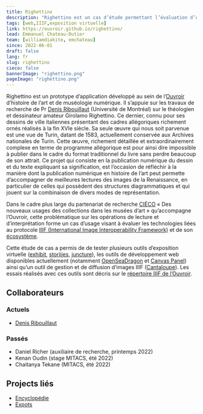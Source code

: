 ```yaml
---
title: Righettino
description: "Righettino est un cas d’étude permettant l’évaluation d’outils de visualisation d’images haute-résolution IIIF"
tags: [web,IIIF,exposition virtuelle]
link: https://ouvroir.github.io/righettino/
lead: Emmanuel Chateau-Dutier
team: [williamdiakite, emchateau] 
since: 2022-06-01
draft: false
lang: fr
slug: righettino
cieco: false
bannerImage: "righettino.png"
pageImage: "righettino.png"
---
```


<!-- project description -->
Righettino est un prototype d’application développé au sein de l’[Ouvroir](https://ouvroir.github.io/righettino/) d’histoire de l’art et de muséologie numérique. Il s’appuie sur les travaux de recherche de Pr [Denis Ribouillaut](https://histart.umontreal.ca/repertoire-departement/professeur/in/in19365/sg/Denis%20Ribouillault/) (Université de Montréal) sur le théologien et dessinateur amateur Girolamo Righettino. Ce dernier, connu pour ses dessins de ville italiennes présentant des cadres allégoriques richement ornés réalisés à la fin XVIe siècle. Sa seule œuvre qui nous soit parvenue est une vue de Turin, datant de 1583, actuellement conservée aux Archives nationales de Turin. Cette œuvre, richement détaillée et extraordinairement complexe en terme de programme allégorique est pour ainsi dire impossible à publier dans le cadre du format traditionnel du livre sans perdre beaucoup de son attrait. Ce projet qui consiste en la publication numérique du dessin et du texte <!--manuscrit rédigé par Righettino--> expliquant sa signification, est l’occasion de réfléchir à la manière dont la publication numérique en histoire de l’art peut permette d’accompagner de meilleures lectures des images de la Renaissance, en particulier de celles qui possèdent des structures diagrammatiques et qui jouent sur la combinaison de divers modes de représentation.

Dans le cadre plus large du partenariat de recherche [CIÉCO](http://cieco.umontreal.ca/) « Des nouveaux usages des collections dans les musées d’art » qu’accompagne l’Ouvroir, cette problématique sur les opérations de lecture et d’interprétation forme un cas d’usage visant à évaluer les technologies liées au protocole [IIIF (International Image Interoperability Framework)](https://iiif.io/) et de son [écosystème](https://github.com/IIIF/awesome-iiif). 

Cette étude de cas a permis de de tester plusieurs outils d’exposition virtuelle ([exhibit](https://www.exhibit.so/), [storiiies](http://storiiies.cogapp.com/), [juncture](https://juncture-digital.org/)), les outils de développement web disponibles actuellement (notamment [OpenSeaDragon](https://openseadragon.github.io/) et [Canvas Panel](https://iiif-canvas-panel.netlify.app/)) ainsi qu’un outil de gestion et de diffusion d’images IIIF ([Cantaloupe](https://cantaloupe-project.github.io/)). Les essais réalisés avec ces outils sont décris sur le [répertoire IIIF de l’Ouvroir](https://github.com/ouvroir/IIIF/tree/main/documentation).

## Collaborateurs

### Actuels

- [Denis Ribouillaut](https://histart.umontreal.ca/repertoire-departement/professeur/in/in19365/sg/Denis%20Ribouillault/)

### Passés

- Daniel Richer (auxiliaire de recherche, printemps 2022)
- Kenan Oudin (stage MITACS, été 2022)
- Chaitanya Tekane (MITACS, été 2022)


## Projects liés
- [Encyclopédie](https://ouvroir.umontreal.ca/fr/projets/encyclopedie/)
- [Expots](https://ouvroir.umontreal.ca/fr/projets/expots/)





<!--publications, expos, articles, conférences-->
